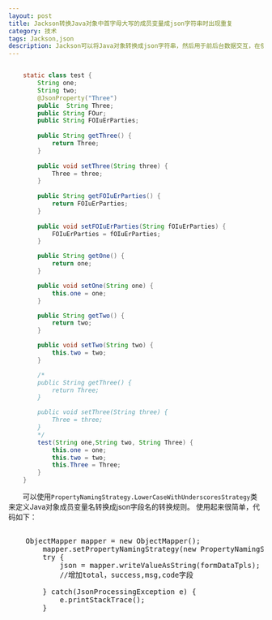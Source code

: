 ```yaml
---
layout: post
title: Jackson转换Java对象中首字母大写的成员变量成json字符串时出现重复
category: 技术
tags: Jackson,json
description: Jackson可以将Java对象转换成json字符串，然后用于前后台数据交互，在使用过程中发现当Java成员变量首字母是大写时，例如Name="me",json中会出现name和Name两个字段，造成数据冗余
---
```


```java

    static class test {    
    	String one;    	
    	String two;    	
    	@JsonProperty("Three")
        public	String Three;
        public String FOur;
    	public String FOIuErParties; 
    	   	
		public String getThree() {
			return Three;
		}
		
		public void setThree(String three) {
			Three = three;
		}
		
		public String getFOIuErParties() {
			return FOIuErParties;
		}
		
		public void setFOIuErParties(String fOIuErParties) {
			FOIuErParties = fOIuErParties;
		}

		public String getOne() {
			return one;
		}

		public void setOne(String one) {
			this.one = one;
		}

		public String getTwo() {
			return two;
		}

		public void setTwo(String two) {
			this.two = two;
		}

        /*		
        public String getThree() {
			return Three;
		}

		public void setThree(String three) {
			Three = three;
		}
        */
		test(String one,String two, String Three) {
    		this.one = one;
    		this.two = two;
    		this.Three = Three;
    	}
    }
```

　　可以使用`PropertyNamingStrategy.LowerCaseWithUnderscoresStrategy`类来定义Java对象成员变量名转换成json字段名的转换规则。
使用起来很简单，代码如下：

<pre>

    ObjectMapper mapper = new ObjectMapper();
    	mapper.setPropertyNamingStrategy(new PropertyNamingStrategy.LowerCaseWithUnderscoresStrategy());
		try {
			json = mapper.writeValueAsString(formDataTpls);
			//增加total，success,msg,code字段
			
		} catch(JsonProcessingException e) {
			e.printStackTrace();
		}

</pre>